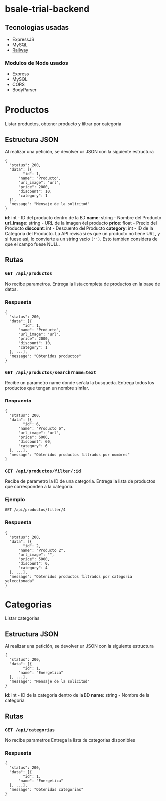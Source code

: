 # bsale-trial-backend
## Tecnologias usadas
* ExpressJS
* MySQL
* [Railway](https://railway.app/)
### Modulos de Node usados
* Express
* MySQL
* CORS
* BodyParser

# Productos
Listar productos, obtener producto y filtrar por categoria
## Estructura JSON
Al realizar una petición, se devolver un JSON con la siguiente estructura
```
{
  "status": 200,
  "data": [{
    	"id": 1,
      "name": "Producto",
      "url_image": "url",
      "price": 2000,
      "discount": 10,
      "category": 1
  }],
  "message": "Mensaje de la solicitud"
}
```
**id**: int - ID del producto dentro de la BD
**name**: string - Nombre del Producto
**url_image**: string - URL de la imagen del producto
**price**: float - Precio del Producto
**discount**: int - Descuento del Producto
**category**: int - ID de la Categoria del Producto.
La API revisa si es que un producto no tiene URL, y si fuese asi, lo convierte a un string vacio `('')`. Esto tambien considera de que el campo fuese NULL.
## Rutas
### `GET /api/productos`
No recibe parametros.
Entrega la lista completa de productos en la base de datos.
### Respuesta
```
{
  "status": 200,
  "data": [{
    	"id": 1,
      "name": "Producto",
      "url_image": "url",
      "price": 2000,
      "discount": 10,
      "category": 1
  }, ...],
  "message": "Obtenidos productos"
}
```
### `GET /api/productos/search?name=text`
Recibe un parametro name donde señala la busqueda.
Entrega todos los productos que tengan un nombre similar.
### Respuesta
```
{
  "status": 200,
  "data": [{
    	"id": 6,
      "name": "Producto 6",
      "url_image": "url",
      "price": 6000,
      "discount": 60,
      "category": 6
  }, ...],
  "message": "Obtenidos productos filtrados por nombres"
}
```
### `GET /api/productos/filter/:id`
Recibe de parametro la ID de una categoria.
Entrega la lista de productos que corresponden a la categoria.
### Ejemplo
`GET /api/productos/filter/4`
### Respuesta
```
{
  "status": 200,
  "data": [{
    	"id": 2,
      "name": "Producto 2",
      "url_image": "",
      "price": 5000,
      "discount": 0,
      "category": 4
  }, ...],
  "message": "Obtenidos productos filtrados por categoria seleccionada"
}
```
# Categorias
Listar categorias
## Estructura JSON
Al realizar una petición, se devolver un JSON con la siguiente estructura
```
{
  "status": 200,
  "data": [{
    	"id": 1,
      "name": "Energetica"
  }, ...],
  "message": "Mensaje de la solicitud"
}
```
**id**: int - ID de la categoria dentro de la BD
**name**: string - Nombre de la categoria
## Rutas
### `GET /api/categorias`
No recibe parametros
Entrega la lista de categorias disponibles
### Respuesta
```
{
  "status": 200,
  "data": [{
    	"id": 1,
      "name": "Energetica"
  }, ...],
  "message": "Obtenidas categorias"
}
```

